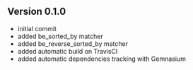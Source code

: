 ## Version 0.1.0

* initial commit
* added be_sorted_by matcher
* added be_reverse_sorted_by matcher
* added automatic build on TravisCI
* added automatic dependencies tracking with Gemnasium
